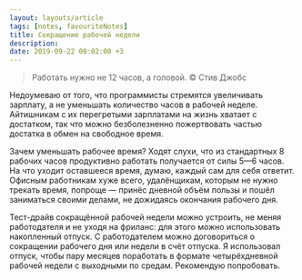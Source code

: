 ```yaml
---
layout: layouts/article
tags: [notes, favouriteNotes]
title: Сокращение рабочей недели
description:
date: 2019-09-22 00:02:00 +3
---
```

> Работать нужно не 12 часов, а головой. © Стив Джобс

Недоумеваю от того, что программисты стремятся увеличивать зарплату, а не уменьшать количество часов в рабочей неделе. Айтишникам с их перегретыми зарплатами на жизнь хватает с достатком, так что можно безболезненно пожертвовать частью достатка в обмен на свободное время.

Зачем уменьшать рабочее время? Ходят слухи, что из стандартных 8 рабочих часов продуктивно работать получается от силы 5—6 часов. На что уходит оставшееся время, думаю, каждый сам для себя ответит. Офисным работникам хуже всего, удалёнщикам, которым не нужно трекать время, попроще — принёс дневной объём пользы и пошёл заниматься своими делами, не дожидаясь окончания рабочего дня.

Тест-драйв сокращённой рабочей недели можно устроить, не меняя работодателя и не уходя на фриланс: для этого можно использовать накопленный отпуск. С работодателем можно договориться о сокращении рабочего дня  или недели в счёт отпуска. Я использовал отпуск, чтобы пару месяцев поработать в формате четырёхдневной рабочей недели с выходными по средам. Рекомендую попробовать.
